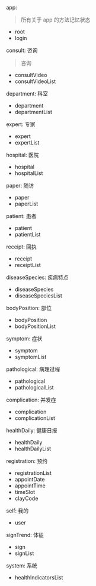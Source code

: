  app:
 > 所有关于 app 的方法记忆状态
  - root
  - login

 consult: 咨询
 > 咨询
  - consultVideo
  - consultVideoList

 department: 科室
 >
  - department
  - departmentList

 expert: 专家
 >
  - expert
  - expertList

 hospital: 医院
 >
  - hospital
  - hospitalList

 paper: 随访
 >
  - paper
  - paperList

 patient: 患者
 >
  - patient
  - patientList

 receipt: 回执
 >
  - receipt
  - receiptList

 diseaseSpecies: 疾病特点
 >
  -  diseaseSpecies
  -  diseaseSpeciesList

 bodyPosition: 部位
 >
  -  bodyPosition
  -  bodyPositionList

 symptom: 症状
 >
  -  symptom
  -  symptomList

 pathological: 病理过程
 >
  -  pathological
  -  pathologicalList

 complication: 并发症
 >
  -  complication
  -  complicationList

 healthDaily: 健康日报
 >
  -  healthDaily
  -  healthDailyList

 registration: 预约
 >
  - registrationList
  - appointDate
  - appointTime
  - timeSlot
  - clayCode

 self: 我的
 >
  - user

 signTrend: 体征
 >
  - sign
  - signList

 system: 系统
 >
  - healthIndicatorsList

